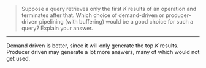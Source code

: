 > Suppose a query retrieves only the first $K$ results of an operation 
> and terminates after that. Which choice of demand-driven or producer-driven
> pipelining (with buffering) would be a good choice for such a query? 
> Explain your answer. 

--------------------------------

Demand driven is better, since it will only generate the top $K$ results. Producer
driven may generate a lot more answers, many of which would not get used. 